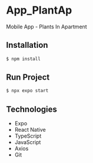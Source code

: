 # App_PlantAp
Mobile App - Plants In Apartment

## Installation

```bash
$ npm install
```

## Run Project

```bash
$ npx expo start
```

## Technologies
* Expo
* React Native
* TypeScript
* JavaScript
* Axios
* Git

